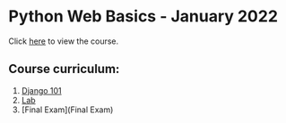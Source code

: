 # Python Web Basics - January 2022

Click [here](https://softuni.bg/trainings/3595/python-web-basics-january-2022) to view the course.

## Course curriculum:
1. [Django 101](django_101)
2. [Lab](lab)
3. [Final Exam](Final Exam)
